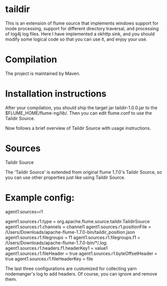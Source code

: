 # taildir

This is an extension of flume source that implements windows support for inode processing, 
support for different directory traversal, and processing of log4j log files. 
Here I have implemented a okhttp sink, and you should modify some logical code so that you can use it, and enjoy your use.

# Compilation

The project is maintained by Maven.

# Installation instructions

After your compilation, you should ship the target jar taildir-1.0.0.jar to the $FLUME_HOME/flume-ng/lib/. Then you can edit flume.conf to use the Taildir Source.

Now follows a brief overview of Taildir Source with usage instructions.

# Sources

Taildir Source

The 'Taildir Source' is extended from original flume 1.7.0's Taildir Source, so you can use other properties just like using Taildir Source.

# Example config:

agent1.sources=r1

agent1.sources.r1.type = org.apache.flume.source.taildir.TaildirSource
agent1.sources.r1.channels = channel1
agent1.sources.r1.positionFile = /Users/Downloads/apache-flume-1.7.0-bin/taildir_position.json
agent1.sources.r1.filegroups = f1
agent1.sources.r1.filegroups.f1 = /Users/Downloads/apache-flume-1.7.0-bin/*/.*log.*
agent1.sources.r1.headers.f1.headerKey1 = value1
agent1.sources.r1.fileHeader = true
agent1.sources.r1.byteOffsetHeader = true
agent1.sources.r1.fileHeaderKey = file

The last three configurations are customized for collecting yarn nodemanger's log to add headers. Of course, you can ignore and remove them.
